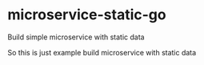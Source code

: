 # microservice-static-go
Build simple microservice with static data

So this is just example build microservice with static data

